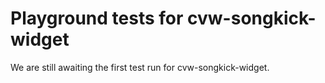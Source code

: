 # Playground tests for cvw-songkick-widget
We are still awaiting the first test run for cvw-songkick-widget.
